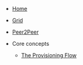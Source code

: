 * [Home](/)
* [Grid](grid.md)
* [Peer2Peer](peer2peer_storage_compute.md)

* Core concepts
  * [The Provisioning Flow](provisioningflow.md)
